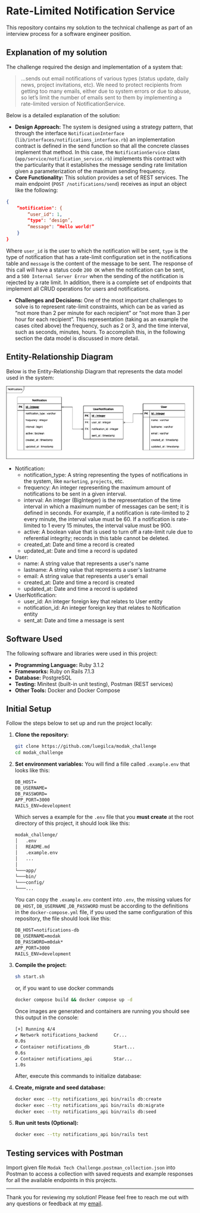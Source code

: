 
# Rate-Limited Notification Service

This repository contains my solution to the technical challenge as part of an interview process for a software engineer position.

## Explanation of my solution

The challenge required the design and implementation of a system that:

> ...sends out email notifications of various types (status update, daily news, project invitations, etc). We need to protect recipients from getting too many emails, either due to system errors or due to abuse, so let’s limit the number of emails sent to them by implementing a rate-limited version of NotificationService.

Below is a detailed explanation of the solution:

- **Design Approach:** The system is designed using a strategy pattern, that through the interface `NotificationInterface` (`lib/interfaces/notifications_interface.rb`) an implementation contract is defined in the send function so that all the concrete classes implement that method. In this case, the `NotificationService` class (`app/service/notification_service.rb`) implements this contract with the particularity that it establishes the message sending rate limitation given a parameterization of the maximum sending frequency.
- **Core Functionality:** This solution provides a set of REST services. The main endpoint (`POST /notifications/send`) receives as input an object like the following:

```json
{
    “notification": {
        “user_id": 1,
        “type": ‘design’,
        “message": ”Hello world!”
    }
}
```

Where `user_id` is the user to which the notification will be sent, `type` is the type of notification that has a rate-limit configuration set in the notifications table and `message` is the content of the message to be sent. The response of this call will have a status code `200 OK` when the notification can be sent, and a `500 Internal Server Error` when the sending of the notification is rejected by a rate limit. In addition, there is a complete set of endpoints that implement all CRUD operations for users and notifications.

- **Challenges and Decisions:** One of the most important challenges to solve is to represent rate-limit constraints, which can be as varied as “not more than 2 per minute for each recipient” or “not more than 3 per hour for each recipient”. This representation (taking as an example the cases cited above) the frequency, such as 2 or 3, and the time interval, such as seconds, minutes, hours. To accomplish this, in the following section the data model is discussed in more detail.

## Entity-Relationship Diagram

Below is the Entity-Relationship Diagram that represents the data model used in the system:

![Entity-Relationship Diagram](Notifications_ER_Diagram.jpg)

- Notification:
  - notification_type: A string representing the types of notifications in the system, like `marketing`, `projects`, etc.
  - frequency: An integer representing the maximum amount of notifications to be sent in a given interval.
  - interval: An integer (BigInteger) is the representation of the time interval in which a maximum number of messages can be sent; it is defined in seconds. For example, if a notification is rate-limited to 2 every minute, the interval value must be 60. If a notification is rate-limited to 1 every 15 minutes, the interval value must be 900.
  - active: A boolean value that is used to turn off a rate-limit rule due to referential integrity; records in this table cannot be deleted.
  - created_at: Date and time a record is created
  - updated_at: Date and time a record is updated
- User:
  - name: A string value that represents a user's name
  - lastname: A string value that represents a user's lastname
  - email: A string value that represents a user's email
  - created_at: Date and time a record is created
  - updated_at: Date and time a record is updated
- UserNotification:
  - user_id: An integer foreign key that relates to User entity
  - notification_id: An integer foreign key that relates to Notification entity
  - sent_at: Date and time a message is sent


## Software Used

The following software and libraries were used in this project:

- **Programming Language:** Ruby 3.1.2
- **Frameworks:** Ruby on Rails 7.1.3
- **Database:** PostgreSQL
- **Testing:** Minitest (built-in unit testing), Postman (REST services)
- **Other Tools:** Docker and Docker Compose

## Initial Setup

Follow the steps below to set up and run the project locally:

1. **Clone the repository:**
   ```bash
   git clone https://github.com/luegilca/modak_challenge
   cd modak_challenge
   ```
   
2. **Set environment variables:**
   You will find a fille called `.example.env` that looks like this:
   ```
   DB_HOST=
   DB_USERNAME=
   DB_PASSWORD=
   APP_PORT=3000
   RAILS_ENV=development
   ```
   Which serves a example for the `.env` file that you **must create** at the root directory of this project, it should look like this:
   ```
   modak_challenge/
   │   .env
   │   README.md
   │   .example.env  
   │   ...
   │
   └───app/
   └───bin/
   └───config/
   └───...
   ```
   You can copy the `.example.env` content into `.env`, the missing values for `DB_HOST`, `DB_USERNAME` ,`DB_PASSWORD`  must be according to the definitions in the `docker-compose.yml` file, if you used the same configuration of this repository, the file should look like this: 
   ```
   DB_HOST=notifications-db
   DB_USERNAME=modak
   DB_PASSWORD=m0dak*
   APP_PORT=3000
   RAILS_ENV=development
   ```

3. **Compile the project:**
   ```bash
   sh start.sh
   ```
   or, if you want to use docker commands
   ```bash
   docker compose build && docker compose up -d
   ```   
   Once images are generated and containers are running you should see this output in the console:
   
   ```
   [+] Running 4/4
   ✔ Network notifications_backend		Cr...                                 0.0s 
   ✔ Container notifications_db			Start...                              0.6s 
   ✔ Container notifications_api		Star...                               1.0s
   ```
   
   After, execute this commands to initialize database:

4. **Create, migrate and seed database:**
   ```bash
   docker exec --tty notifications_api bin/rails db:create
   docker exec --tty notifications_api bin/rails db:migrate
   docker exec --tty notifications_api bin/rails db:seed
   ```

5. **Run unit tests (Optional):**
   ```bash
   docker exec --tty notifications_api bin/rails test
   ```

## Testing services with Postman

Import given file `Modak Tech Challenge.postman_collection.json` into Postman to access a collection with saved requests and example responses for all the available endpoints in this projects.

---

Thank you for reviewing my solution! Please feel free to reach me out with any questions or feedback at my [email](mailto:luergica@gmail.com).
